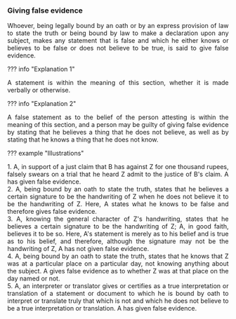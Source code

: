 ### Giving false evidence
<div style="text-align: justify">

Whoever, being legally bound by an oath or by an express provision of law to state the truth or being bound by law to make a declaration upon any subject, makes any statement that is false and which he either knows or believes to be false or does not believe to be true, is said to give false evidence.

</div>

??? info "Explanation 1"
    <div style="text-align: justify"> A statement is within the meaning of this section, whether it is made verbally or otherwise.

??? info "Explanation 2"
    <div style="text-align: justify"> A false statement as to the belief of the person attesting is within the meaning of this section, and a person may be guilty of giving false evidence by stating that he believes a thing that he does not believe, as well as by stating that he knows a thing that he does not know.

??? example "Illustrations"
    <div style="text-align: justify"> 1. A, in support of a just claim that B has against Z for one thousand rupees, falsely swears on a trial that he heard Z admit to the justice of B's claim. A has given false evidence.
    <div style="text-align: justify"> 2. A, being bound by an oath to state the truth, states that he believes a certain signature to be the handwriting of Z when he does not believe it to be the handwriting of Z. Here, A states what he knows to be false and therefore gives false evidence.
    <div style="text-align: justify"> 3. A, knowing the general character of Z's handwriting, states that he believes a certain signature to be the handwriting of Z; A, in good faith, believes it to be so. Here, A's statement is merely as to his belief and is true as to his belief, and therefore, although the signature may not be the handwriting of Z, A has not given false evidence.
    <div style="text-align: justify"> 4. A, being bound by an oath to state the truth, states that he knows that Z was at a particular place on a particular day, not knowing anything about the subject. A gives false evidence as to whether Z was at that place on the day named or not.
    <div style="text-align: justify"> 5. A, an interpreter or translator gives or certifies as a true interpretation or translation of a statement or document to which he is bound by oath to interpret or translate truly that which is not and which he does not believe to be a true interpretation or translation. A has given false evidence.
